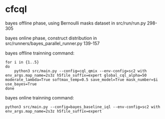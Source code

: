 # cfcql

bayes offline phase, using Bernoulli masks dataset in src/run/run.py 298-305

bayes online phase, construct distribution in src/runners/bayes_parallel_runner.py 139-157

bayes offline trainning command:
```shell
for i in {1..5}
do
    python3 src/main.py --config=cql_qmix --env-config=sc2 with env_args.map_name=2s3z h5file_suffix=expert global_cql_alpha=50 moderate_lambda=True softmax_temp=0.5 save_model=True mask_number=$i use_bayes=True
done
```
bayes online trainning command:
```shell
python3 src/main.py --config=bayes_baseline_iql --env-config=sc2 with env_args.map_name=2s3z h5file_suffix=expert
```
